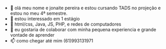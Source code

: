 - 👋 olá meu nome e jonaite pereira e estou cursando TADS no projeção e estou no meu 4ª semestre.
- 👀 estou interessado em 1 estágio
- 🌱 html/css, Java, JS, PHP,  e redes de computadores 
- 💞️ eu gostaria de colaborar com minha pequena experiencia e grande vontade de aprender
- 📫 como chegar até mim (61)993131971


